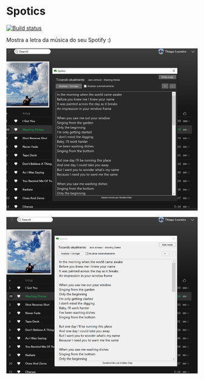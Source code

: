 # Spotics
[![Build status](https://ci.appveyor.com/api/projects/status/7i72vc6k6ln6al80?svg=true)](https://ci.appveyor.com/project/thiagoloureiro/spotics)

Mostra a letra da música do seu Spotify :)

![blackTheme](https://raw.githubusercontent.com/Arushidesu/spotics/master/print-black.PNG)

![WhiteTheme](https://raw.githubusercontent.com/Arushidesu/spotics/master/print-white.PNG)
